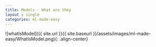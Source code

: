 ```yaml
---
title: Models - What are they
layout : single
categories: ml-made-easy
---
```

![whatIsModel]({{ site.url }}{{ site.baseurl }}/assets/images/ml-made-easy/WhatIsModel.png){: .align-center}



